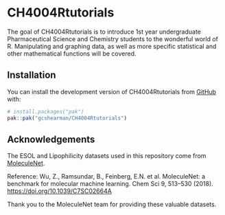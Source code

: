 
<!-- README.md is generated from README.Rmd. Please edit that file -->

# CH4004Rtutorials

<!-- badges: start -->

<!-- badges: end -->

The goal of CH4004Rtutorials is to introduce 1st year undergraduate
Pharmaceutical Science and Chemistry students to the wonderful world of
R. Manipulating and graphing data, as well as more specific statistical
and other mathematical functions will be covered.

## Installation

You can install the development version of CH4004Rtutorials from
[GitHub](https://github.com/) with:

``` r
# install.packages("pak")
pak::pak("gcshearman/CH4004Rtutorials")
```

## Acknowledgements

The ESOL and Lipophilicity datasets used in this repository come from
[MoleculeNet](https://moleculenet.org/).

Reference: Wu, Z., Ramsundar, B., Feinberg, E.N. et al. MoleculeNet: a
benchmark for molecular machine learning. Chem Sci 9, 513–530 (2018).
<https://doi.org/10.1039/C7SC02664A>

Thank you to the MoleculeNet team for providing these valuable datasets.
